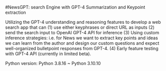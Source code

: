 #NewsGPT: search Engine with GPT-4 Summarization and Keypoint extraction

Utilizing the GPT-4 understanding and reasoning features to develop a web search app that can (1) use either keyphrases or direct URL as inputs (2) send the search input to OpenAI GPT-4 API for inference (3) Using custom inference strategies: i.e. for News we want to extract key points and ideas we can learn from the author and design our custom questions and expect well-organized bulletpoint responses from GPT-4. (4) Early feature testing with GPT-4 API (currently in limited beta).

Python version: Python 3.8.16 ~ Python 3.10.10
